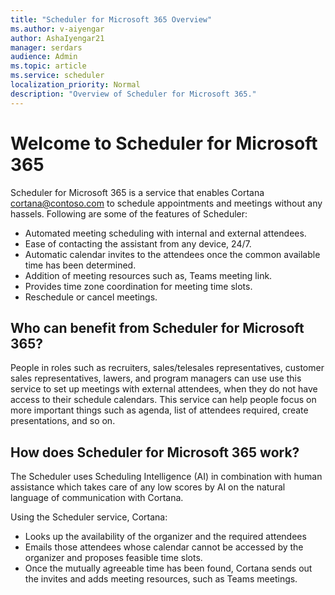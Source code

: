 ```yaml
---
title: "Scheduler for Microsoft 365 Overview"
ms.author: v-aiyengar
author: AshaIyengar21
manager: serdars
audience: Admin
ms.topic: article
ms.service: scheduler
localization_priority: Normal
description: "Overview of Scheduler for Microsoft 365."
---
```


# Welcome to Scheduler for Microsoft 365

Scheduler for Microsoft 365 is a service that enables Cortana <cortana@contoso.com> to schedule appointments and meetings without any hassels. Following are some of the features of Scheduler:

- Automated meeting scheduling with internal and external attendees.
- Ease of contacting the assistant from any device, 24/7.
- Automatic calendar invites to the attendees once the common available time has been determined.
- Addition of meeting resources such as, Teams meeting link.
- Provides time zone coordination for meeting time slots.
- Reschedule or cancel meetings.

## Who can benefit from Scheduler for Microsoft 365?

People in roles such as recruiters, sales/telesales representatives, customer sales representatives, lawers, and program managers can use use this service to set up meetings with external attendees, when they do not have access to their schedule calendars. This service can help people focus on more important things such as agenda, list of attendees required, create presentations, and so on.

## How does Scheduler for Microsoft 365 work?

The Scheduler uses Scheduling Intelligence (AI) in combination with human assistance which takes care of any low scores by AI on the natural language of communication with Cortana.

Using the Scheduler service, Cortana:
- Looks up the availability of the organizer and the required attendees
- Emails those attendees whose calendar cannot be accessed by the organizer and proposes feasible time slots.
- Once the mutually agreeable time has been found, Cortana sends out the invites and adds meeting resources, such as Teams meetings.

